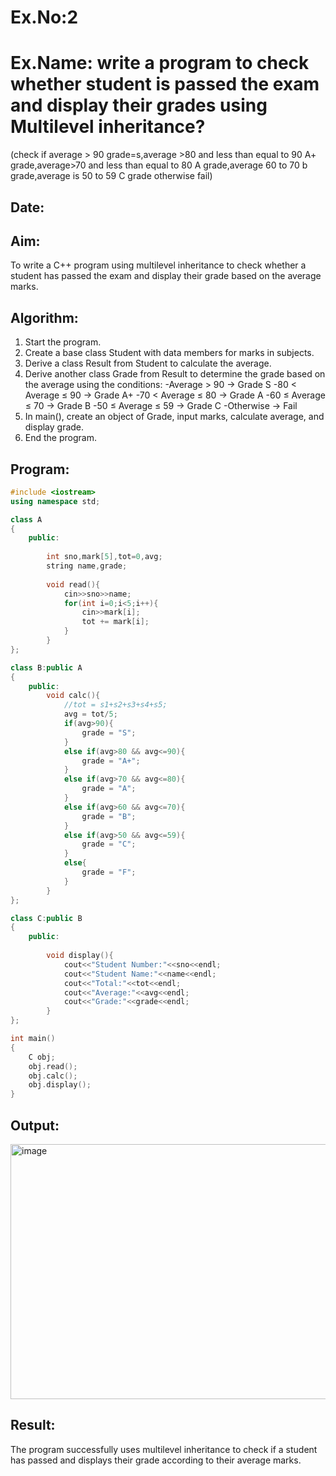 # Ex.No:2
# Ex.Name: write a program to check whether student is passed the exam and display their grades using Multilevel inheritance?
(check if average > 90  grade=s,average >80 and less than equal to 90 A+ grade,average>70 and less than equal to 80 A grade,average 60 to 70 b grade,average is 50 to 59 C grade otherwise fail)
## Date:
## Aim:
To write a C++ program using multilevel inheritance to check whether a student has passed the exam and display their grade based on the average marks.

## Algorithm:
1. Start the program.
2. Create a base class Student with data members for marks in subjects.
3. Derive a class Result from Student to calculate the average.
4. Derive another class Grade from Result to determine the grade based on the average using the conditions:
    -Average > 90 → Grade S
    -80 < Average ≤ 90 → Grade A+
    -70 < Average ≤ 80 → Grade A
    -60 ≤ Average ≤ 70 → Grade B
    -50 ≤ Average ≤ 59 → Grade C
    -Otherwise → Fail
5. In main(), create an object of Grade, input marks, calculate average, and display grade.
6. End the program.


## Program:
```cpp
#include <iostream>
using namespace std;

class A
{
    public:
    
        int sno,mark[5],tot=0,avg;
        string name,grade;
        
        void read(){
            cin>>sno>>name;
            for(int i=0;i<5;i++){
                cin>>mark[i];
                tot += mark[i];
            }
        }
};

class B:public A
{
    public:
        void calc(){
            //tot = s1+s2+s3+s4+s5;
            avg = tot/5;
            if(avg>90){
                grade = "S";
            }
            else if(avg>80 && avg<=90){
                grade = "A+";
            }
            else if(avg>70 && avg<=80){
                grade = "A";
            }
            else if(avg>60 && avg<=70){
                grade = "B";
            }
            else if(avg>50 && avg<=59){
                grade = "C";
            }
            else{
                grade = "F";
            }
        }
};

class C:public B
{
    public:
    
        void display(){
            cout<<"Student Number:"<<sno<<endl;
            cout<<"Student Name:"<<name<<endl;
            cout<<"Total:"<<tot<<endl;
            cout<<"Average:"<<avg<<endl;
            cout<<"Grade:"<<grade<<endl;
        }
};

int main()
{
    C obj;
    obj.read();
    obj.calc();
    obj.display();
}
```


## Output:
<img width="655" height="408" alt="image" src="https://github.com/user-attachments/assets/6c0d7017-e622-45a0-b37f-051b9d7cc8db" />



## Result:
The program successfully uses multilevel inheritance to check if a student has passed and displays their grade according to their average marks.
